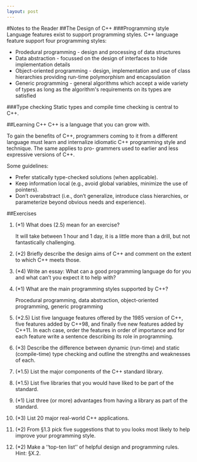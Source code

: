 ```yaml
---
layout: post
---
```

#Notes to the Reader
##The Design of C++
###Programming style
Language features exist to support programming styles. C++ language feature support four programming styles:

* Prodedural programming - design and processing of data structures
* Data abstraction - focussed on the design of interfaces to hide implementation details
* Object-oriented programming - design, implementation and use of class hierarchies providing run-time polymorphism and encapsulation
* Generic programming - general algorithms which accept a wide variety of types as long as the algorithm's requirements on its types are satisfied

###Type checking
Static types and compile time checking is central to C++.

##Learning C++
C++ is a language that you can grow with.

To gain the benefits of C++, programmers coming to it from a different language must learn and internalize idiomatic C++ programming style and technique. The same applies to pro- grammers used to earlier and less expressive versions of C++.
 
Some guidelines:

* Prefer statically type-checked solutions (when applicable).
* Keep information local (e.g., avoid global variables, minimize the use of pointers).
* Don’t overabstract (i.e., don’t generalize, introduce class hierarchies, or parameterize beyond obvious needs and experience).

##Exercises
1. (\*1) What does (2.5) mean for an exercise?

	It will take between 1 hour and 1 day, it is a little more than a drill, but not fantastically challenging.
	
2. (\*2) Briefly describe the design aims of C++ and comment on the extent to which C++ meets those.
	
3. (\*4) Write an essay: What can a good programming language do for you and what can’t you expect it to help with?
4. (\*1) What are the main programming styles supported by C++?

	Procedural programming, data abstraction, object-oriented programming, generic programming
	
5. (\*2.5) List five language features offered by the 1985 version of C++, five features added by C++98, and finally five new features added by C++11. In each case, order the features in order of importance and for each feature write a sentence describing its role in programming.
6. (\*3) Describe the difference between dynamic (run-time) and static (compile-time) type checking and outline the strengths and weaknesses of each.
7. (\*1.5) List the major components of the C++ standard library.
8. (\*1.5) List five libraries that you would have liked to be part of the standard.
9. (\*1) List three (or more) advantages from having a library as part of the standard.
10. (\*3) List 20 major real-world C++ applications.
11. (\*2) From §1.3 pick five suggestions that to you looks most likely to help improve your programming style.
12. (\*2) Make a ‘‘top-ten list’’ of helpful design and programming rules. Hint: §X.2.

